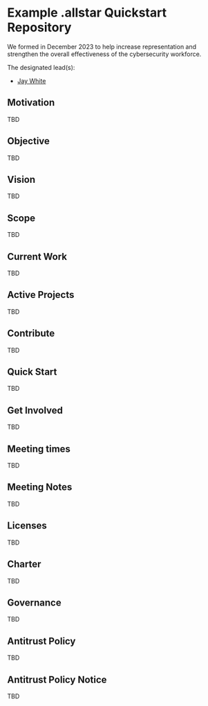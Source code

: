 # Example .allstar Quickstart Repository

We formed in December 2023 to help increase representation and strengthen the overall effectiveness of the cybersecurity workforce.


 The designated lead(s):
- [Jay White](https://github.com/camaleon2016)



## Motivation

TBD

## Objective

TBD

## Vision

TBD

## Scope

TBD

## Current Work

TBD

## Active Projects

TBD

## Contribute

TBD

## Quick Start

TBD

## Get Involved

TBD

## Meeting times

TBD

## Meeting Notes

TBD

## Licenses

TBD

## Charter

TBD

## Governance

TBD

## Antitrust Policy

TBD

## Antitrust Policy Notice

TBD